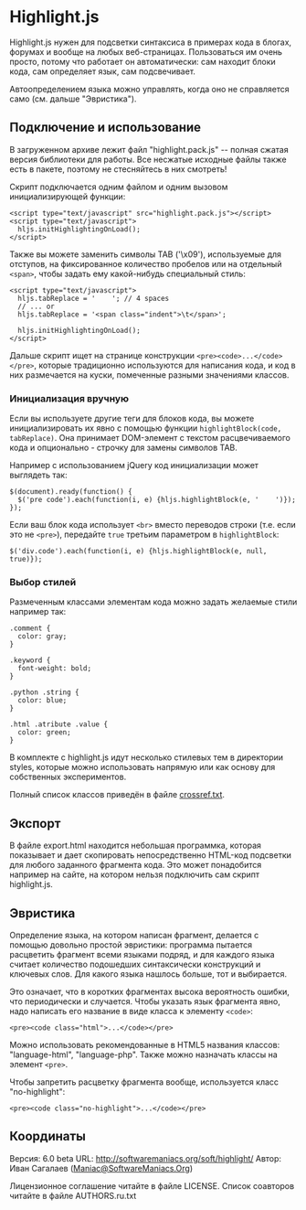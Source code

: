 # Highlight.js

Highlight.js нужен для подсветки синтаксиса в примерах кода в блогах,
форумах и вообще на любых веб-страницах. Пользоваться им очень просто,
потому что работает он автоматически: сам находит блоки кода, сам
определяет язык, сам подсвечивает.

Автоопределением языка можно управлять, когда оно не справляется само (см.
дальше "Эвристика").


## Подключение и использование

В загруженном архиве лежит файл "highlight.pack.js" -- полная сжатая версия
библиотеки для работы. Все несжатые исходные файлы также есть в пакете, поэтому
не стесняйтесь в них смотреть!

Скрипт подключается одним файлом и одним вызовом инициализирующей
функции:

    <script type="text/javascript" src="highlight.pack.js"></script>
    <script type="text/javascript">
      hljs.initHighlightingOnLoad();
    </script>

Также вы можете заменить символы TAB ('\x09'), используемые для отступов, на
фиксированное количество пробелов или на отдельный `<span>`, чтобы задать ему
какой-нибудь специальный стиль:

    <script type="text/javascript">
      hljs.tabReplace = '    '; // 4 spaces
      // ... or
      hljs.tabReplace = '<span class="indent">\t</span>';

      hljs.initHighlightingOnLoad();
    </script>

Дальше скрипт ищет на странице конструкции `<pre><code>...</code></pre>`,
которые традиционно используются для написания кода, и код в них
размечается на куски, помеченные разными значениями классов.


### Инициализация вручную

Если вы используете другие теги для блоков кода, вы можете инициализировать их
явно с помощью функции `highlightBlock(code, tabReplace)`. Она принимает
DOM-элемент с текстом расцвечиваемого кода и опционально - строчку для замены
символов TAB.

Например с использованием jQuery код инициализации может выглядеть так:

    $(document).ready(function() {
      $('pre code').each(function(i, e) {hljs.highlightBlock(e, '    ')});
    });

Если ваш блок кода использует `<br>` вместо переводов строки (т.е. если это не
`<pre>`), передайте `true` третьим параметром в `highlightBlock`:

    $('div.code').each(function(i, e) {hljs.highlightBlock(e, null, true)});


### Выбор стилей

Размеченным классами элементам кода можно задать желаемые стили например так:

    .comment {
      color: gray;
    }

    .keyword {
      font-weight: bold;
    }

    .python .string {
      color: blue;
    }

    .html .atribute .value {
      color: green;
    }

В комплекте с highlight.js идут несколько стилевых тем в директории styles,
которые можно использовать напрямую или как основу для собственных экспериментов.

Полный список классов приведён в файле [crossref.txt][cr].

[cr]: http://github.com/isagalaev/highlight.js/blob/master/classref.txt


## Экспорт

В файле export.html находится небольшая программка, которая показывает и дает
скопировать непосредственно HTML-код подсветки для любого заданного фрагмента кода.
Это может понадобится например на сайте, на котором нельзя подключить сам скрипт
highlight.js.


## Эвристика

Определение языка, на котором написан фрагмент, делается с помощью
довольно простой эвристики: программа пытается расцветить фрагмент всеми
языками подряд, и для каждого языка считает количество подошедших
синтаксически конструкций и ключевых слов. Для какого языка нашлось больше,
тот и выбирается.

Это означает, что в коротких фрагментах высока вероятность ошибки, что
периодически и случается. Чтобы указать язык фрагмента явно, надо написать
его название в виде класса к элементу `<code>`:

    <pre><code class="html">...</code></pre>

Можно использовать рекомендованные в HTML5 названия классов:
"language-html", "language-php". Также можно назначать классы на элемент
`<pre>`.

Чтобы запретить расцветку фрагмента вообще, используется класс "no-highlight":

    <pre><code class="no-highlight">...</code></pre>

## Координаты

Версия: 6.0 beta
URL:    http://softwaremaniacs.org/soft/highlight/
Автор:  Иван Сагалаев (Maniac@SoftwareManiacs.Org)

Лицензионное соглашение читайте в файле LICENSE.
Список соавторов читайте в файле AUTHORS.ru.txt
